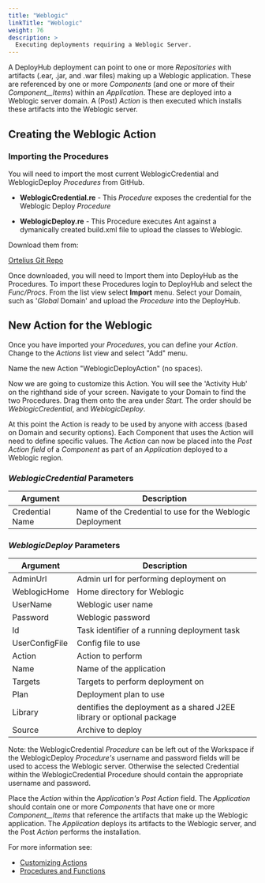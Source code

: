 ```yaml
---
title: "Weblogic"
linkTitle: "Weblogic"
weight: 76
description: >
  Executing deployments requiring a Weblogic Server.
---
```


A DeployHub deployment can point to one or more _Repositories_ with artifacts (.ear, .jar, and .war files) making up a Weblogic application. These are referenced by one or more _Components_ (and one or more of their _Component__Items_) within an _Application_. These are deployed into a Weblogic server domain. A (Post) _Action_ is then executed which installs these artifacts into the Weblogic server.

## Creating the Weblogic Action

### Importing the Procedures

 You will need to import the most current WeblogicCredential and WeblogicDeploy _Procedures_ from GitHub.

- **WeblogicCredential.re** - This _Procedure_ exposes the credential for the Weblogic Deploy _Procedure_

- **WeblogicDeploy.re** - This Procedure executes Ant against a dymanically created build.xml file to upload the classes to Weblogic.

Download them from:

[Ortelius Git Repo](https://github.com/ortelius/ortelius/blob/master/procedures/)

Once downloaded, you will need to Import them into DeployHub as the Procedures. To import these Procedures login to DeployHub and select the _Func/Procs_.  From the list view select  **Import** menu. Select your Domain, such as '_Global_ Domain' and upload the _Procedure_ into the DeployHub.

## New Action for the Weblogic

Once you have imported your _Procedures_, you can define your _Action_. Change to the _Actions_ list view and select "Add" menu.  

Name the new Action "WeblogicDeployAction" (no spaces).

Now we are going to customize this Action. You will see the 'Activity Hub' on the righthand side of your screen. Navigate to your Domain to find the two Procedures. Drag them onto the area under _Start._   The order should be _WeblogicCredential_, and _WeblogicDeploy_.

At this point the Action is ready to be used by anyone with access (based on Domain and security options). Each Component that uses the Action will need to define specific values.
The _Action_ can now be placed into the _Post Action field_ of a _Component_ as part of an _Application_ deployed to a Weblogic region.

### _WeblogicCredential_ Parameters

| Argument | Description |
|--- | --- |
| Credential Name | Name of the Credential to use for the Weblogic Deployment |

### _WeblogicDeploy_ Parameters

| Argument | Description |
|--- | --- |
| AdminUrl | Admin url for performing deployment on|
| WeblogicHome | Home directory for Weblogic |
| UserName | Weblogic user name |
| Password | Weblogic password |
| Id | Task identifier of a running deployment task |
| UserConfigFile | Config file to use |
| Action | Action to perform |
| Name | Name of the application |
| Targets | Targets to perform deployment on |
| Plan | Deployment plan to use |
| Library | dentifies the deployment as a shared J2EE library or optional package |
| Source | Archive to deploy |

Note: the WeblogicCredential _Procedure_ can be left out of the Workspace if the WeblogicDeploy _Procedure's_ username and password fields will be used to access the Weblogic server. Otherwise the selected Credential within the WeblogicCredential Procedure should contain the appropriate username and password.

Place the _Action_ within the _Application's Post Action_ field. The _Application_ should contain one or more _Components_ that have one or more _Component__Items_ that reference the artifacts that make up the Weblogic application. The _Application_ deploys its artifacts to the Weblogic server, and the Post _Action_ performs the installation.

For more information see:

- [Customizing Actions](/userguide/first-steps/2-define-your-actions/)
- [Procedures and Functions](/userguide/customizations/2-define-your-functions-and-procedures/)
